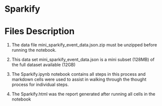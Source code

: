 # Sparkify
# Files Description
1. The data file mini_sparkify_event_data.json.zip must be unzipped before running the notebook.

2. This data set mini_sparkify_event_data.json is a mini subset (128MB) of the full dataset available (12GB)

3. The Sparkify.ipynb notebook contains all steps in this process and markdown cells were used to assist in walking through the thought process for individual steps.

4. The Sparkify.html was the report generated after running all cells in the notebook
